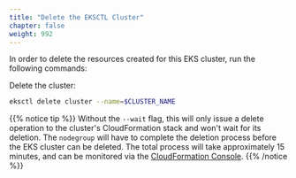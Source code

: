 ```yaml
---
title: "Delete the EKSCTL Cluster"
chapter: false
weight: 992
---
```


In order to delete the resources created for this EKS cluster, run the following commands:

Delete the cluster:

```bash
eksctl delete cluster --name=$CLUSTER_NAME
```

{{% notice tip %}}
Without the `--wait` flag, this will only issue a delete operation to the cluster's CloudFormation stack and won't wait for its deletion. The `nodegroup` will have to complete the deletion process before the EKS cluster can be deleted. The total process will take approximately 15 minutes, and can be monitored via the [CloudFormation Console](https://console.aws.amazon.com/cloudformation/home).
{{% /notice %}}
